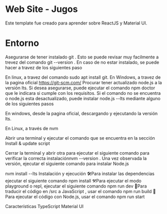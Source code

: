 # Web Site - Jugos
Este template fue creado para aprender sobre ReactJS y Material UI. 

# Entorno
Asegurarse de tener instalado git . Esto se puede revisar muy facilmente a trevez del comando git --version . En caso de no estar instalado, se puede hacer a travez de los siguientes paso

En linux, a travez del comando sudo apt install git.
En Windows, a travez de la pagina oficial https://git-scm.com/
Procurar tener actualizado node.js a la versión lts. Si desea asegurarse, puede ejecutar el comando npm doctor que le indicara si cumple con los requisitos. Si el comando no se encuentra o node.js esta desactualizado, puede instalar node.js --lts mediante alguno de los siguientes pasos

En windows, desde la pagina oficial, descargando y ejecutando la versión lts.

En Linux, a través de nvm

Abrir una terminal y ejecutar el comando que se encuentra en la sección Install & update script

Cerrar la terminal y abrir otra para ejecutar el siguiente comando para verificar la correcta instalaciónnvm --version . Una vez observada la versión, ejecutar el siguiente comando para instalar Node.js

nvm install --lts
Instalación y ejecución
🛠Para instalar las dependencias ejecutar el siguiente comando npm install
⚒Para ejecutar el modo playground o repl, ejecutar el siguiente comando npm run dev
🔧Para traducir el código en /src a JavaScript , usar el comando npm run build
🔑Para ejecutar el código con Node.js, usar el comando npm run start

Características
TypeScript
Material UI
